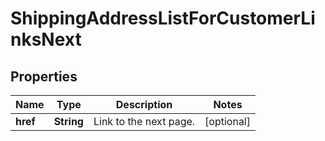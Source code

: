 
# ShippingAddressListForCustomerLinksNext

## Properties
Name | Type | Description | Notes
------------ | ------------- | ------------- | -------------
**href** | **String** | Link to the next page.  |  [optional]



